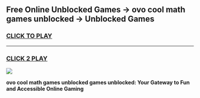 
## Free Online Unblocked Games → ovo cool math games unblocked → Unblocked Games
<h3>
<a href="https://premium.freeplayer.one?title=ovo_cool_math_games_unblocked&ref=21F">CLICK TO PLAY</a></h3>
<hr>

<h3>
<a href="https://premium.freeplayer.one?title=ovo_cool_math_games_unblocked&ref=21F">CLICK 2 PLAY</a>
  
</h3>

<a href="https://premium.freeplayer.one?title=ovo_cool_math_games_unblocked&ref=21F/"><img src="https://clearcache.store/games.png"></a>


**ovo cool math games unblocked games unblocked: Your Gateway to Fun and Accessible Online Gaming**
